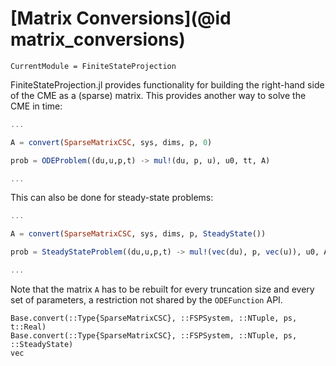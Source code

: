 # [Matrix Conversions](@id matrix_conversions)
```@meta
CurrentModule = FiniteStateProjection
```

FiniteStateProjection.jl provides functionality for building the right-hand side of the CME as a (sparse) matrix. This provides another way to solve the CME in time:
```julia
...

A = convert(SparseMatrixCSC, sys, dims, p, 0)

prob = ODEProblem((du,u,p,t) -> mul!(du, p, u), u0, tt, A)

...
```

This can also be done for steady-state problems:
```julia
...

A = convert(SparseMatrixCSC, sys, dims, p, SteadyState())

prob = SteadyStateProblem((du,u,p,t) -> mul!(vec(du), p, vec(u)), u0, A)

...
```

Note that the matrix `A` has to be rebuilt for every truncation size and every set of parameters,
a restriction not shared by the `ODEFunction` API.

```@docs
Base.convert(::Type{SparseMatrixCSC}, ::FSPSystem, ::NTuple, ps, t::Real)
Base.convert(::Type{SparseMatrixCSC}, ::FSPSystem, ::NTuple, ps, ::SteadyState)
vec
```
